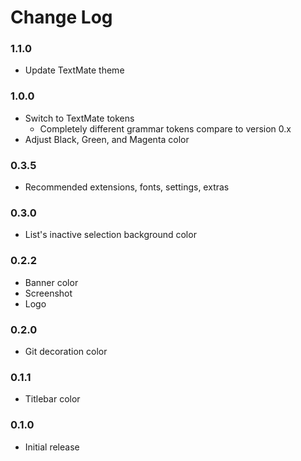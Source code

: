 # Change Log

### 1.1.0

- Update TextMate theme

### 1.0.0

- Switch to TextMate tokens
  - Completely different grammar tokens compare to version 0.x
- Adjust Black, Green, and Magenta color

### 0.3.5

- Recommended extensions, fonts, settings, extras

### 0.3.0

- List's inactive selection background color

### 0.2.2

- Banner color
- Screenshot
- Logo

### 0.2.0

- Git decoration color

### 0.1.1

- Titlebar color

### 0.1.0

- Initial release
